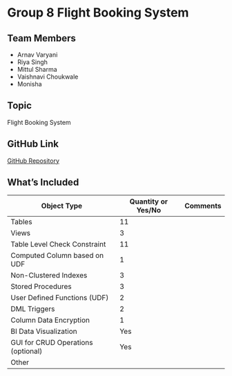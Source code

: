 # Group 8 Flight Booking System

## Team Members
- Arnav Varyani
- Riya Singh
- Mittul Sharma
- Vaishnavi Choukwale
- Monisha 

## Topic
Flight Booking System

## GitHub Link
[GitHub Repository](https://github.com/arnavvaryani/Airhub)

## What’s Included

| Object Type                     | Quantity or Yes/No | Comments              |
|---------------------------------|---------------------|-----------------------|
| Tables                          | 11                  |                       |
| Views                           | 3                   |                       |
| Table Level Check Constraint    | 11                  |                       |
| Computed Column based on UDF    | 1                   |                       |
| Non-Clustered Indexes           | 3                   |                       |
| Stored Procedures               | 3                   |                       |
| User Defined Functions (UDF)    | 2                   |                       |
| DML Triggers                    | 2                   |                       |
| Column Data Encryption          | 1                   |                       |
| BI Data Visualization           | Yes                 |                       |
| GUI for CRUD Operations (optional) | Yes              |                       |
| Other                           |                     |                       |
